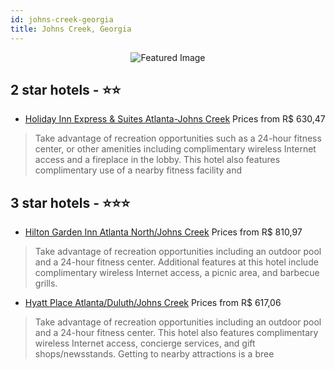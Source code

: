 ```yaml
---
id: johns-creek-georgia
title: Johns Creek, Georgia
---
```


<center><img src="https://i.travelapi.com/hotels/1000000/420000/418400/418348/f241cb4e_z.jpg" alt="Featured Image" /></center>


##  2 star hotels - ⭐️⭐️

-    [Holiday Inn Express & Suites Atlanta-Johns Creek](https://us.hurb.com/hotels/johns-creek/holiday-inn-express-suites-atlanta-johns-creek-JNP-JP829978?cmp=18055) Prices from R$ 630,47
   > Take advantage of recreation opportunities such as a 24-hour fitness center, or other amenities including complimentary wireless Internet access and a fireplace in the lobby. This hotel also features complimentary use of a nearby fitness facility and

##  3 star hotels - ⭐️⭐️⭐️

-    [Hilton Garden Inn Atlanta North/Johns Creek](https://us.hurb.com/hotels/johns-creek/hilton-garden-inn-atlanta-north-johns-creek-JNP-JP211440?cmp=18055) Prices from R$ 810,97
   > Take advantage of recreation opportunities including an outdoor pool and a 24-hour fitness center. Additional features at this hotel include complimentary wireless Internet access, a picnic area, and barbecue grills.
-    [Hyatt Place Atlanta/Duluth/Johns Creek](https://us.hurb.com/hotels/johns-creek/hyatt-place-atlanta-duluth-johns-creek-JNP-JP974170?cmp=18055) Prices from R$ 617,06
   > Take advantage of recreation opportunities including an outdoor pool and a 24-hour fitness center. This hotel also features complimentary wireless Internet access, concierge services, and gift shops/newsstands. Getting to nearby attractions is a bree
